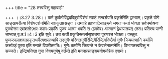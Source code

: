 +++
title = "28 तत्त्ववित्तु महाबाहो"

+++
।।3.27 3.28।। कर्म कुर्वतोर्विद्वदविदुषोर्विशेषं स्पष्टं सन्दर्शयति
प्रकृतेरिति द्वाभ्याम्। प्रकृते योगे साङ्खयरीत्या विशेषदर्शनमिति
नाप्रकृतप्रसङ्गः। तथाहि ब्रह्मवादिसाङ्ख्ये जगतः कर्त्ता भोक्ता
सर्वधर्माश्रयः पुरुषोत्तम एवांशतोऽक्षरः कालः प्रकृतिः पुरुष आत्मा भवति स
(इममेव) आत्मानं द्वेधापातयत् (ततः) पतिश्च पत्नी चाभवत् बृ.उ.1।4।3 इति
श्रुतेः। तत्र कर्त्री प्रकृतिस्तत्संसृष्टतया पुरुषश्च भोक्ता। वस्तुतः
पुष्करपलाशवत्प्राकृतधर्मैरवशस्तथापि तद्गुणैः
परिणतगुणैरिन्द्रियैरिन्द्रियनिष्ठैर्वा गुणैः क्रियमाणानि कर्मामि
कर्त्ताऽहं पुरुष इति मन्यते विपरीतमतिः। गुणेः कर्माणि क्रियन्ते न
केवलेनात्मनेति। विभागतत्त्ववित्तु न सज्जते। इन्द्रियनिष्ठा गुणा
विषयगुणेषु वर्तन्ते इति मननात्साङ्ख्ययोगयोरेक एवार्थः।
